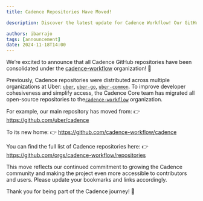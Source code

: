 ```yaml
---
title: Cadence Repositories Have Moved!

description: Discover the latest update for Cadence Workflow! Our GitHub repositories have moved to the new cadence-workflow organization. Learn more about the migration, including updated links and how this change supports the growing Cadence community

authors: ibarrajo
tags: [announcement]
date: 2024-11-18T14:00
---
```


We’re excited to announce that all Cadence GitHub repositories have been consolidated under the [cadence-workflow](https://github.com/cadence-workflow) organization! 🎉

Previously, Cadence repositories were distributed across multiple organizations at Uber: [`uber`](https://github.com/uber), [`uber-go`](https://github.com/uber-go), [`uber-common`](https://github.com/uber-common). To improve developer cohesiveness and simplify access, the Cadence Core team has migrated all open-source repositories to the[`cadence-workflow`](https://github.com/cadence-workflow) organization.

For example, our main repository has moved from:
👉 https://github.com/uber/cadence

To its new home:
👉 https://github.com/cadence-workflow/cadence

You can find the full list of Cadence repositories here:
👉 https://github.com/orgs/cadence-workflow/repositories

This move reflects our continued commitment to growing the Cadence community and making the project even more accessible to contributors and users. Please update your bookmarks and links accordingly.

Thank you for being part of the Cadence journey! 🚀
